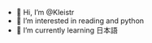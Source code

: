- 👋 Hi, I’m @Kleistr
- 👀 I’m interested in reading and python
- 🌱 I’m currently learning 日本語
<!---
Kleistr/Kleistr is a ✨ special ✨ repository because its `README.md` (this file) appears on your GitHub profile.
You can click the Preview link to take a look at your changes.
--->

